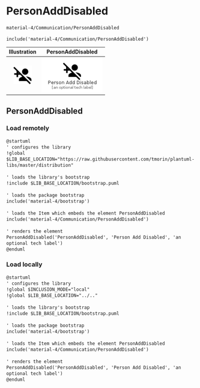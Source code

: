 # PersonAddDisabled


```text
material-4/Communication/PersonAddDisabled
```

```text
include('material-4/Communication/PersonAddDisabled')
```



| Illustration | PersonAddDisabled |
| :---: | :---: |
| ![illustration for Illustration](../../material-4/Communication/PersonAddDisabled.png) | ![illustration for PersonAddDisabled](../../material-4/Communication/PersonAddDisabled.Local.png) |




## PersonAddDisabled

### Load remotely
```plantuml
@startuml
' configures the library
!global $LIB_BASE_LOCATION="https://raw.githubusercontent.com/tmorin/plantuml-libs/master/distribution"

' loads the library's bootstrap
!include $LIB_BASE_LOCATION/bootstrap.puml

' loads the package bootstrap
include('material-4/bootstrap')

' loads the Item which embeds the element PersonAddDisabled
include('material-4/Communication/PersonAddDisabled')

' renders the element
PersonAddDisabled('PersonAddDisabled', 'Person Add Disabled', 'an optional tech label')
@enduml
```

### Load locally
```plantuml
@startuml
' configures the library
!global $INCLUSION_MODE="local"
!global $LIB_BASE_LOCATION="../.."

' loads the library's bootstrap
!include $LIB_BASE_LOCATION/bootstrap.puml

' loads the package bootstrap
include('material-4/bootstrap')

' loads the Item which embeds the element PersonAddDisabled
include('material-4/Communication/PersonAddDisabled')

' renders the element
PersonAddDisabled('PersonAddDisabled', 'Person Add Disabled', 'an optional tech label')
@enduml
```


